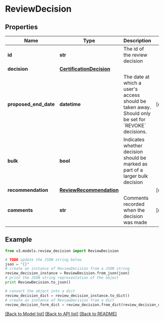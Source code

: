 # ReviewDecision


## Properties
Name | Type | Description | Notes
------------ | ------------- | ------------- | -------------
**id** | **str** | The id of the review decision | 
**decision** | [**CertificationDecision**](CertificationDecision.md) |  | 
**proposed_end_date** | **datetime** | The date at which a user&#39;s access should be taken away. Should only be set for &#x60;REVOKE&#x60; decisions. | [optional] 
**bulk** | **bool** | Indicates whether decision should be marked as part of a larger bulk decision | 
**recommendation** | [**ReviewRecommendation**](ReviewRecommendation.md) |  | [optional] 
**comments** | **str** | Comments recorded when the decision was made | [optional] 

## Example

```python
from v3.models.review_decision import ReviewDecision

# TODO update the JSON string below
json = "{}"
# create an instance of ReviewDecision from a JSON string
review_decision_instance = ReviewDecision.from_json(json)
# print the JSON string representation of the object
print ReviewDecision.to_json()

# convert the object into a dict
review_decision_dict = review_decision_instance.to_dict()
# create an instance of ReviewDecision from a dict
review_decision_form_dict = review_decision.from_dict(review_decision_dict)
```
[[Back to Model list]](../README.md#documentation-for-models) [[Back to API list]](../README.md#documentation-for-api-endpoints) [[Back to README]](../README.md)


